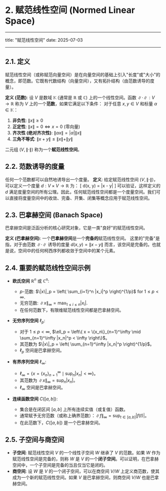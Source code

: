 # 2. 赋范线性空间 (Normed Linear Space)

---

title: "赋范线性空间"
date: 2025-07-03

---

## 2.1. 定义

赋范线性空间（或称赋范向量空间）是在向量空间的基础上引入"长度"或"大小"的概念，即范数。它既有代数结构（向量空间），又有拓扑结构（由范数诱导的度量）。

**定义 (范数)**:
设 $V$ 是数域 $\mathbb{K}$ (通常是 $\mathbb{R}$ 或 $\mathbb{C}$) 上的一个线性空间。函数 $\| \cdot \|: V \to \mathbb{R}$ 称为 $V$ 上的一个**范数**，如果它满足以下条件：
对于任意 $x, y \in V$ 和标量 $\alpha \in \mathbb{K}$：

1. **非负性**: $\|x\| \ge 0$
2. **正定性**: $\|x\| = 0 \iff x = 0$ (零向量)
3. **齐次性 (绝对齐次性)**: $\|\alpha x\| = |\alpha| \|x\|$
4. **三角不等式**: $\|x + y\| \le \|x\| + \|y\|$

二元组 $(V, \| \cdot \|)$ 称为一个**赋范线性空间**。

## 2.2. 范数诱导的度量

任何一个范数都可以自然地诱导出一个度量。
**定义**:
给定赋范线性空间 $(V, \| \cdot \|)$，可以定义一个度量 $d: V \times V \to \mathbb{R}$ 为：
\[ d(x, y) = \|x - y\| \]
可以验证，这样定义的 $d$ 满足度量空间的所有公理。因此，任何赋范线性空间都是一个度量空间。我们可以直接将度量空间中的收敛、完备、开集、闭集等概念应用于赋范线性空间。

## 2.3. 巴拿赫空间 (Banach Space)

巴拿赫空间是泛函分析的核心研究对象，它是一类"良好"的赋范线性空间。

**定义 (巴拿赫空间)**:
一个**巴拿赫空间**是一个**完备的**赋范线性空间。
这里的"完备"是指，对于由范数 $\| \cdot \|$ 诱导的度量 $d(x, y) = \|x - y\|$ 而言，该空间是完备的。也就是说，空间中的任何柯西序列都收敛于空间中的某个元素。

## 2.4. 重要的赋范线性空间示例

- **欧氏空间** $\mathbb{R}^n$ 或 $\mathbb{C}^n$:
  - $p$-范数: $\|x\|_p = \left( \sum_{i=1}^n |x_i|^p \right)^{1/p}$ for $1 \le p < \infty$.
  - 无穷范数: $\|x\|_\infty = \max_{1 \le i \le n} |x_i|$.
  - 在任何范数下，有限维赋范线性空间都是巴拿赫空间。

- **无穷序列空间** $\ell_p$:
  - 对于 $1 \le p < \infty$, $\ell_p = \left\{ x = \{x_n\}_{n=1}^\infty \mid \sum_{n=1}^\infty |x_n|^p < \infty \right\}$。
  - 其范数为 $\|x\|_p = \left( \sum_{n=1}^\infty |x_n|^p \right)^{1/p}$。
  - $\ell_p$ 空间是巴拿赫空间。

- **有界序列空间** $\ell_\infty$:
  - $\ell_\infty = \left\{ x = \{x_n\}_{n=1}^\infty \mid \sup_n |x_n| < \infty \right\}$。
  - 其范数为 $\|x\|_\infty = \sup_n |x_n|$。
  - $\ell_\infty$ 空间是巴拿赫空间。

- **连续函数空间** $C([a, b])$:
  - 集合是在闭区间 $[a, b]$ 上所有连续实值（或复值）函数。
  - 通常赋予无穷范数（或称上确界范数）：$\|f\|_\infty = \sup_{t \in [a, b]} |f(t)|$。
  - 在此范数下，$C([a, b])$ 是一个巴拿赫空间。

## 2.5. 子空间与商空间

- **子空间**: 赋范线性空间 $V$ 的一个线性子空间 $W$ 继承了 $V$ 的范数。如果 $W$ 作为赋范线性空间是完备的，则称 $W$ 是 $V$ 的一个**闭子空间**。可以证明，在巴拿赫空间中，一个子空间是完备的当且仅当它是闭的。
- **商空间**: 设 $W$ 是 $V$ 的一个闭子空间，可以在商空间 $V/W$ 上定义商范数，使其成为一个新的赋范线性空间。如果 $V$ 是巴拿赫空间，则商空间 $V/W$ 也是巴拿赫空间。
